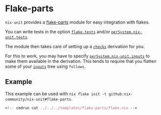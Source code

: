 # Flake-parts

`nix-unit` provides a [flake-parts](https://flake.parts) module for easy integration with flakes.

You can write tests in the option [`flake.tests`] and/or [`perSystem.nix-unit.tests`].

The module then takes care of setting up a [`checks`] derivation for you.

For this to work, you may have to specify [`perSystem.nix-unit.inputs`] to make them available in the derivation.
This tends to require that you flatten some of your [`inputs`] tree using `follows`.

## Example

This example can be used with `nix flake init -t github:nix-community/nix-unit#flake-parts`.

```nix
<!-- cmdrun cat ../../../templates/flake-parts/flake.nix -->
```

[`perSystem.nix-unit.inputs`]: https://flake.parts/options/nix-unit#opt-perSystem.nix-unit.inputs
[`perSystem.nix-unit.tests`]: https://flake.parts/options/nix-unit#opt-perSystem.nix-unit.tests
[`flake.tests`]: https://flake.parts/options/nix-unit#opt-flake.tests
[`checks`]: https://flake.parts/options/flake-parts#opt-perSystem.checks
[`inputs`]: https://nix.dev/manual/nix/latest/command-ref/new-cli/nix3-flake.html#flake-inputs
